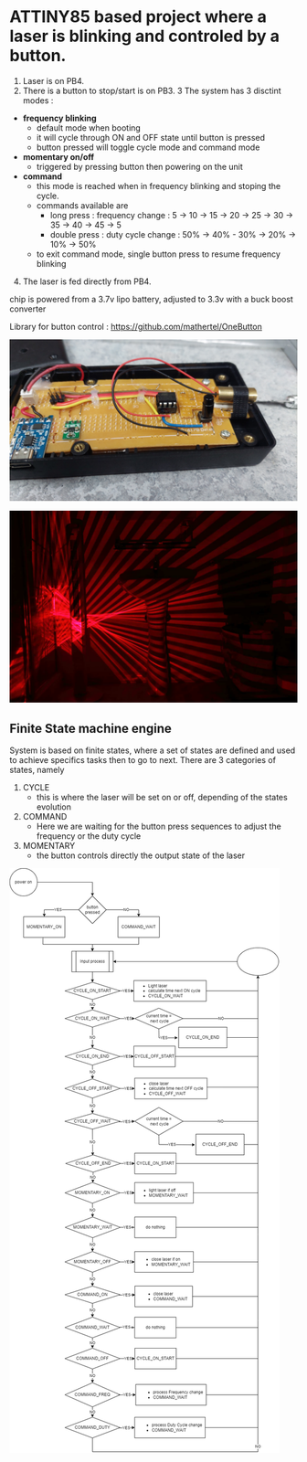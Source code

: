 # ATTINY85 based project where a laser is blinking and controled by a button.

1. Laser is on PB4.
2. There is a button to stop/start is on PB3.
3 The system has 3 disctint modes :
  - **frequency blinking**
     - default mode when booting
     - it will cycle through ON and OFF state until button is pressed
     - button pressed will toggle cycle mode and command mode
  - **momentary on/off**
     - triggered by pressing button then powering on the unit
  - **command**
     - this mode is reached when in frequency blinking and stoping the cycle.
     - commands available are 
       - long press : frequency change : 5 -> 10 -> 15 -> 20 -> 25 -> 30 -> 35 -> 40 -> 45 -> 5
       - double press : duty cycle change : 50% -> 40% - 30% -> 20% -> 10% -> 50%
     - to exit command mode, single button press to resume frequency blinking
4. The laser is fed directly from PB4.

chip is powered from a 3.7v lipo battery, adjusted to 3.3v with a buck boost converter

Library for button control : https://github.com/mathertel/OneButton

![Inner components](InnerBuild.jpg)


![what can be done with this](sample.JPG)

## Finite State machine engine
System is based on finite states, where a set of states are defined and used to achieve specifics tasks then to go to next.
There are 3 categories of states, namely
1. CYCLE
   - this is where the laser will be set on or off, depending of the states evolution 
2. COMMAND
   - Here we are waiting for the button press sequences to adjust the frequency or the duty cycle
3. MOMENTARY
   - the button controls directly the output state of the laser

![Diagram](LaserStates.png)
